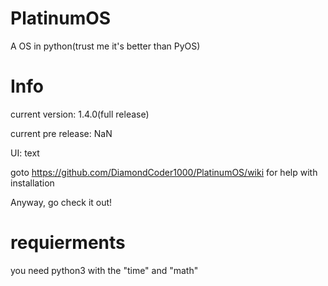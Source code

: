 # PlatinumOS
A OS in python(trust me it's better than PyOS)
# Info
current version: 1.4.0(full release)

current pre release: NaN

UI: text

goto https://github.com/DiamondCoder1000/PlatinumOS/wiki for help with installation

Anyway, go check it out!

# requierments
you need python3 with the "time" and "math"

